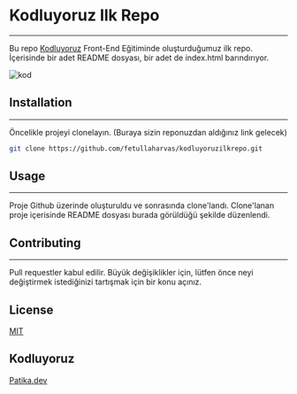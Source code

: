 # **Kodluyoruz Ilk Repo**
-------------------------------------
Bu repo [Kodluyoruz](https://www.kodluyoruz.org) Front-End Eğitiminde oluşturduğumuz ilk repo. İçerisinde bir adet README dosyası, bir adet de index.html barındırıyor.

![kod](https://user-images.githubusercontent.com/116117449/200120870-60550780-fdca-4c1f-a81a-14c41bf665c8.png) 
## **Installation**
----------------------------------------
Öncelikle projeyi clonelayın. (Buraya sizin reponuzdan aldığınız link gelecek)

```bash
git clone https://github.com/fetullaharvas/kodluyoruzilkrepo.git
```
## **Usage**
-----------------------------------------
Proje Github üzerinde oluşturuldu ve sonrasında clone'landı. Clone'lanan proje içerisinde README dosyası burada görüldüğü şekilde düzenlendi. 
## **Contributing**
--------------------------------------------------
Pull requestler kabul edilir. Büyük değişiklikler için, lütfen önce neyi değiştirmek istediğinizi tartışmak için bir konu açınız.



## **License**
[MIT](https://choosealicense.com/licenses/mit/)
## Kodluyoruz
[Patika.dev](https://www.patika.dev/tr)
